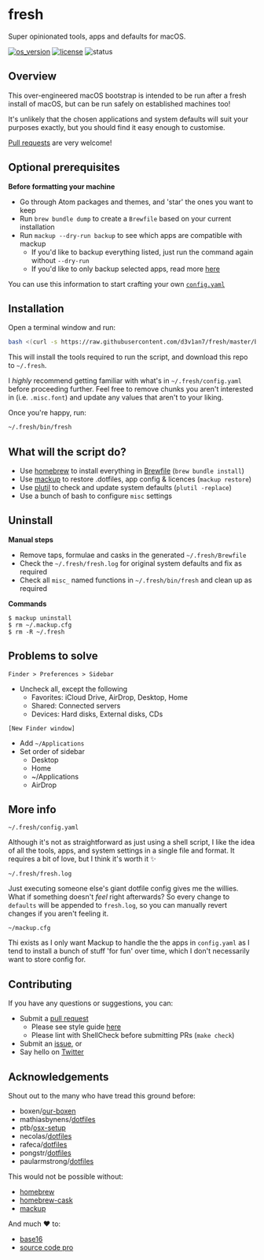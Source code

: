 # fresh

Super opinionated tools, apps and defaults for macOS.

[![os_version](https://img.shields.io/badge/macOS-10.14_Preview-blue.svg?maxAge=2592000)](https://www.apple.com/macos/mojave-preview/)
[![license](https://img.shields.io/badge/license-GLWTPL-green.svg?maxAge=2592000)](LICENSE)
![status](https://img.shields.io/badge/status-not_widely_tested-orange.svg?maxAge=2592000)

## Overview
This over-engineered macOS bootstrap is intended to be run after a fresh install of macOS, but can be run safely on established machines too!

It's unlikely that the chosen applications and system defaults will suit your purposes exactly, but you should find it easy enough to customise.

[Pull requests](https://help.github.com/articles/creating-a-pull-request/) are very welcome!

## Optional prerequisites

**Before formatting your machine**
- Go through Atom packages and themes, and 'star' the ones you want to keep
- Run `brew bundle dump` to create a `Brewfile` based on your current installation
- Run `mackup --dry-run backup` to see which apps are compatible with mackup
  - If you'd like to backup everything listed, just run the command again without `--dry-run`
  - If you'd like to only backup selected apps, read more [here](https://github.com/lra/mackup/blob/master/doc/README.md#applications)

You can use this information to start crafting your own [`config.yaml`](config.yaml)

## Installation

Open a terminal window and run:
``` sh
bash <(curl -s https://raw.githubusercontent.com/d3v1an7/fresh/master/bin/setup)
```

This will install the tools required to run the script, and download this repo to `~/.fresh`.

I _highly_ recommend getting familiar with what's in `~/.fresh/config.yaml` before proceeding further. Feel free to remove chunks you aren't interested in (i.e. `.misc.font`) and update any values that aren't to your liking.

Once you're happy, run:
``` sh
~/.fresh/bin/fresh
```

## What will the script do?

- Use [homebrew](https://github.com/Homebrew/brew) to install everything in [Brewfile](Brewfile) (`brew bundle install`)
- Use [mackup](https://github.com/lra/mackup) to restore .dotfiles, app config & licences (`mackup restore`)
- Use [plutil](http://scriptingosx.com/2016/11/editing-property-lists/) to check and update system defaults (`plutil -replace`)
- Use a bunch of bash to configure `misc` settings

## Uninstall

**Manual steps**
- Remove taps, formulae and casks in the generated `~/.fresh/Brewfile`
- Check the `~/.fresh/fresh.log` for original system defaults and fix as required
- Check all `misc_` named functions in `~/.fresh/bin/fresh` and clean up as required

**Commands**
```
$ mackup uninstall
$ rm ~/.mackup.cfg
$ rm -R ~/.fresh
```

## Problems to solve

`Finder > Preferences > Sidebar`
- Uncheck all, except the following
  - Favorites: iCloud Drive, AirDrop, Desktop, Home
  - Shared: Connected servers
  - Devices: Hard disks, External disks, CDs

`[New Finder window]`
- Add `~/Applications`
- Set order of sidebar
  - Desktop
  - Home
  - ~/Applications
  - AirDrop

## More info

`~/.fresh/config.yaml`

Although it's not as straightforward as just using a shell script, I like the idea of all the tools, apps, and system settings in a single file and format. It requires a bit of love, but I think it's worth it :sparkles:

 `~/.fresh/fresh.log`

Just executing someone else's giant dotfile config gives me the willies. What if something doesn't _feel_ right afterwards? So every change to `defaults` will be appended to `fresh.log`, so you can manually revert changes if you aren't feeling it.

`~/mackup.cfg`

Thi exists as I only want Mackup to handle the the apps in `config.yaml` as I tend to install a bunch of stuff 'for fun' over time, which I don't necessarily want to store config for.

## Contributing

If you have any questions or suggestions, you can:
- Submit a [pull request](https://github.com/d3v1an7/fresh/pull/new/master)
  - Please see style guide [here](https://google.github.io/styleguide/shell.xml)
  - Please lint with ShellCheck before submitting PRs (`make check`)
- Submit an [issue](https://github.com/d3v1an7/fresh/issues/new), or
- Say hello on [Twitter](https://twitter.com/d3v1an7)

## Acknowledgements

Shout out to the many who have tread this ground before:
- boxen/[our-boxen](https://boxen.github.com/)
- mathiasbynens/[dotfiles](https://github.com/mathiasbynens/dotfiles)
- ptb/[osx-setup](https://github.com/ptb/Mac-OS-X-Lion-Setup)
- necolas/[dotfiles](https://github.com/necolas/dotfiles)
- rafeca/[dotfiles](https://github.com/rafeca/dotfiles)
- pongstr/[dotfiles](https://github.com/pongstr/dotfiles)
- paularmstrong/[dotfiles](https://github.com/paularmstrong/dotfiles)

This would not be possible without:
- [homebrew](https://github.com/Homebrew/brew)
- [homebrew-cask](https://github.com/caskroom/homebrew-cask)
- [mackup](https://github.com/lra/mackup)

And much :heart: to:
- [base16](https://github.com/chriskempson/base16)
- [source code pro](https://github.com/adobe-fonts/source-code-pro)
